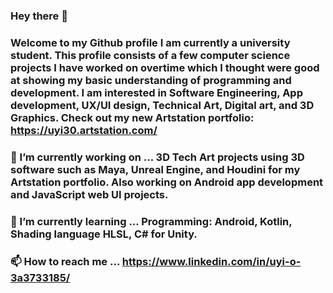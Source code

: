 ### Hey there 👋
### Welcome to my Github profile I am currently a university student. This profile consists of a few computer science projects I have worked on overtime which I thought were good at showing my basic understanding of programming and development. I am interested in Software Engineering, App development, UX/UI design, Technical Art, Digital art, and 3D Graphics. Check out my new Artstation portfolio: https://uyi30.artstation.com/

### 🔭 I’m currently working on ... 3D Tech Art projects using 3D software such as Maya, Unreal Engine, and Houdini for my Artstation portfolio. Also working on Android app development and JavaScript web UI projects.
### 🌱 I’m currently learning ... Programming: Android, Kotlin, Shading language HLSL, C# for Unity.
### :mailbox: How to reach me ... https://www.linkedin.com/in/uyi-o-3a3733185/
